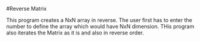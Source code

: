 #Reverse Matrix

This program creates a NxN array in reverse.
The user first has to enter the number to define the array which would have NxN dimension.
THis program also iterates the Matrix as it is and also in reverse order.